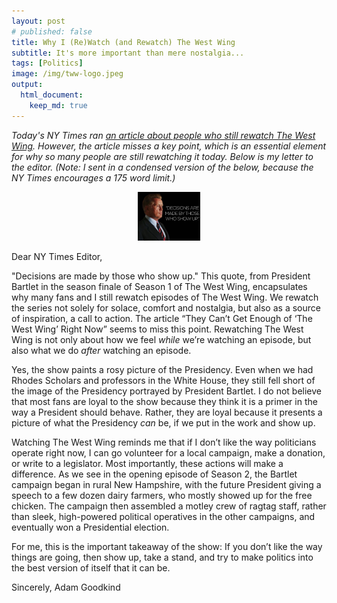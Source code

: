 ```yaml
---
layout: post
# published: false
title: Why I (Re)Watch (and Rewatch) The West Wing
subtitle: It's more important than mere nostalgia...
tags: [Politics]
image: /img/tww-logo.jpeg
output:
  html_document:
    keep_md: true
---
```


*Today's NY Times ran [an article about people who still rewatch The West Wing](https://nyti.ms/2tfG3NP). However, the article misses a key point, which is an essential element for why so many people are still rewatching it today. Below is my letter to the editor. (Note: I sent in a condensed version of the below, because the NY Times encourages a 175 word limit.)*

<div style="text-align: center"><img src="/img/tww-full.jpeg" width="100" /></div>

<!-- ![President Josiah Bartlet](/img/tww-full.jpeg) -->

Dear NY Times Editor,

"Decisions are made by those who show up." This quote, from President Bartlet in the season finale of Season 1 of The West Wing, encapsulates why many fans and I still rewatch episodes of The West Wing. We rewatch the series not solely for solace, comfort and nostalgia, but also as a source of inspiration, a call to action. The article “They Can’t Get Enough of ‘The West Wing’ Right Now” seems to miss this point. Rewatching The West Wing is not only about how we feel *while* we’re watching an episode, but also what we do *after* watching an episode.

Yes, the show paints a rosy picture of the Presidency. Even when we had Rhodes Scholars and professors in the White House, they still fell short of the image of the Presidency portrayed by President Bartlet. I do not believe that most fans are loyal to the show because they think it is a primer in the way a President should behave. Rather, they are loyal because it presents a picture of what the Presidency *can* be, if we put in the work and show up.

Watching The West Wing reminds me that if I don’t like the way politicians operate right now, I can go volunteer for a local campaign, make a donation, or write to a legislator. Most importantly, these actions will make a difference. As we see in the opening episode of Season 2, the Bartlet campaign began in rural New Hampshire, with the future President giving a speech to a few dozen dairy farmers, who mostly showed up for the free chicken. The campaign then assembled a motley crew of ragtag staff, rather than sleek, high-powered political operatives in the other campaigns, and eventually won a Presidential election.

For me, this is the important takeaway of the show: If you don’t like the way things are going, then show up, take a stand, and try to make politics into the best version of itself that it can be.

Sincerely,
Adam Goodkind



